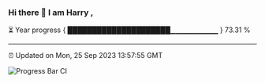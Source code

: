 ### Hi there 👋 I am Harry , 

⏳ Year progress { █████████████████████▁▁▁▁▁▁▁▁▁ } 73.31 %

---

⏰ Updated on Mon, 25 Sep 2023 13:57:55 GMT

![Progress Bar CI](https://github.com/duykhang68/duykhang68/workflows/Progress%20Bar%20CI/badge.svg)
